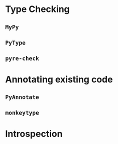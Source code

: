 

Type Checking
=============

``MyPy``
--------

``PyType``
----------

``pyre-check``
--------------




Annotating existing code
========================

``PyAnnotate``
--------------

``monkeytype``
--------------




Introspection
=============


